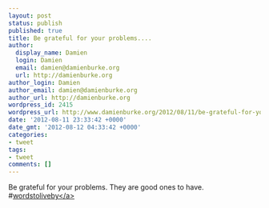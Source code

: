 ```yaml
---
layout: post
status: publish
published: true
title: Be grateful for your problems....
author:
  display_name: Damien
  login: Damien
  email: damien@damienburke.org
  url: http://damienburke.org
author_login: Damien
author_email: damien@damienburke.org
author_url: http://damienburke.org
wordpress_id: 2415
wordpress_url: http://www.damienburke.org/2012/08/11/be-grateful-for-your-problems/
date: '2012-08-11 23:33:42 +0000'
date_gmt: '2012-08-12 04:33:42 +0000'
categories:
- tweet
tags:
- tweet
comments: []
---
```

<p>Be grateful for your problems. They are good ones to have. #<a href="http:&#47;&#47;search.twitter.com&#47;search?q=%23wordstoliveby" class="aktt_hashtag">wordstoliveby<&#47;a></p>
